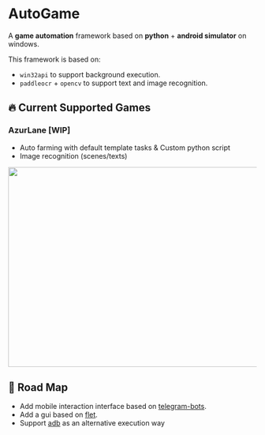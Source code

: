 # AutoGame

A **game automation** framework based on **python** + **android simulator** on windows.

This framework is based on:

+ `win32api` to support background execution.
+ `paddleocr` + `opencv` to support text and image recognition.

## 🔥 Current Supported Games

### AzurLane [WIP]

+ Auto farming with default template tasks & Custom python script
+ Image recognition (scenes/texts)

<img src="https://i.imgur.com/hyhsmmt.gif?raw=ture" width=720 height=405>

## 👀 Road Map

- Add mobile interaction interface based on [telegram-bots](https://core.telegram.org/bots).
- Add a gui based on [flet](https://flet.dev/).
- Support [adb](https://pypi.org/project/pure-python-adb/) as an alternative execution way
